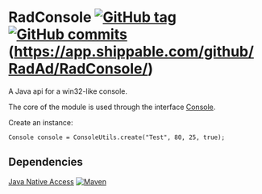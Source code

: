 RadConsole [![GitHub tag](https://img.shields.io/github/release/RadAd/RadConsole.svg?maxAge=2592000)](https://github.com/RadAd/RadConsole/releases) [![GitHub commits](https://img.shields.io/github/commits-since/RadAd/RadConsole/latest.svg?maxAge=2592000)](https://github.com/RadAd/RadConsole/commits/master)(https://app.shippable.com/github/RadAd/RadConsole/)
==========

A Java api for a win32-like console.

The core of the module is used through the interface [Console](src/au/radsoft/console/Console.java).

Create an instance:

    Console console = ConsoleUtils.create("Test", 80, 25, true);

Dependencies
------------
[Java Native Access](https://github.com/twall/jna) [![Maven](https://img.shields.io/maven-central/v/net.java.dev.jna/jna.svg?maxAge=2592000)](http://mvnrepository.com/artifact/net.java.dev.jna/jna)
